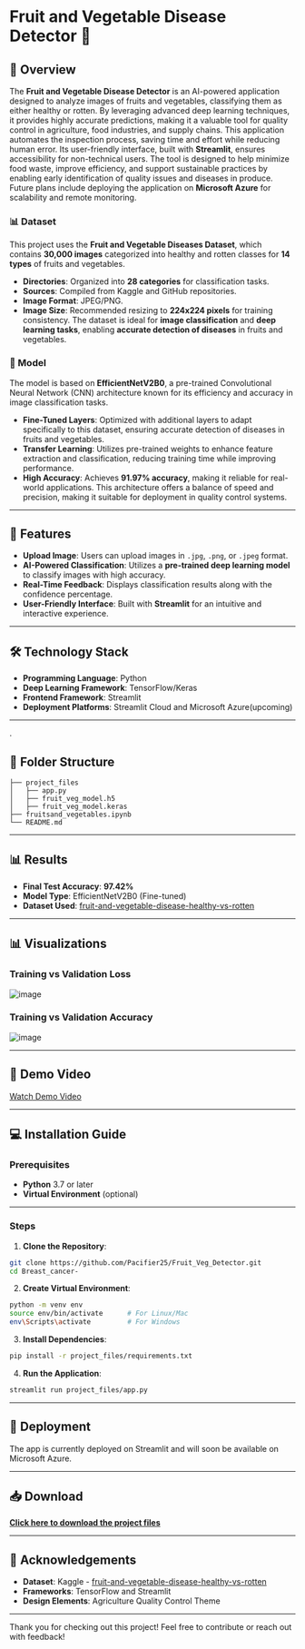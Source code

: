 # Fruit and Vegetable Disease Detector 🍎


## 🌟 Overview

The **Fruit and Vegetable Disease Detector** is an AI-powered application designed to analyze images of fruits and vegetables, classifying them as either healthy or rotten. By leveraging advanced deep learning techniques, it provides highly accurate predictions, making it a valuable tool for quality control in agriculture, food industries, and supply chains. This application automates the inspection process, saving time and effort while reducing human error. Its user-friendly interface, built with **Streamlit**, ensures accessibility for non-technical users. The tool is designed to help minimize food waste, improve efficiency, and support sustainable practices by enabling early identification of quality issues and diseases in produce. Future plans include deploying the application on **Microsoft Azure** for scalability and remote monitoring.


### 📊 Dataset
This project uses the **Fruit and Vegetable Diseases Dataset**, which contains **30,000 images** categorized into healthy and rotten classes for **14 types** of fruits and vegetables.

* **Directories**: Organized into **28 categories** for classification tasks.
* **Sources**: Compiled from Kaggle and GitHub repositories.
* **Image Format**: JPEG/PNG.
* **Image Size**: Recommended resizing to **224x224 pixels** for training consistency.
The dataset is ideal for **image classification** and **deep learning tasks**, enabling **accurate detection of diseases** in fruits and vegetables.


### 🧠 Model
The model is based on **EfficientNetV2B0**, a pre-trained Convolutional Neural Network (CNN) architecture known for its efficiency and accuracy in image classification tasks.

* **Fine-Tuned Layers**: Optimized with additional layers to adapt specifically to this dataset, ensuring accurate detection of diseases in fruits and vegetables.
* **Transfer Learning**: Utilizes pre-trained weights to enhance feature extraction and classification, reducing training time while improving performance.
* **High Accuracy**: Achieves **91.97% accuracy**, making it reliable for real-world applications.
This architecture offers a balance of speed and precision, making it suitable for deployment in quality control systems.

---
  

## 🎯 Features
- **Upload Image**: Users can upload images in `.jpg`, `.png`, or `.jpeg` format.  
- **AI-Powered Classification**: Utilizes a **pre-trained deep learning model** to classify images with high accuracy.  
- **Real-Time Feedback**: Displays classification results along with the confidence percentage.  
- **User-Friendly Interface**: Built with **Streamlit** for an intuitive and interactive experience.  

---

## 🛠️ Technology Stack
- **Programming Language**: Python
- **Deep Learning Framework**: TensorFlow/Keras
- **Frontend Framework**: Streamlit
- **Deployment Platforms**: Streamlit Cloud and Microsoft Azure(upcoming)

  
---

  .
## 📂 Folder Structure
```
├── project_files
│   ├── app.py
│   ├── fruit_veg_model.h5
│   ├── fruit_veg_model.keras
├── fruitsand_vegetables.ipynb
└── README.md
```

---


## 📊 Results
- **Final Test Accuracy**: **97.42%**
- **Model Type**: EfficientNetV2B0 (Fine-tuned)
- **Dataset Used**: [fruit-and-vegetable-disease-healthy-vs-rotten](https://www.kaggle.com/datasets/muhammad0subhan/fruit-and-vegetable-disease-healthy-vs-rotten/data)

  
---


## 📊 Visualizations

### **Training vs Validation Loss**
![image](https://github.com/user-attachments/assets/08578182-a741-4078-8158-cba187a3110e)



### **Training vs Validation Accuracy**
![image](https://github.com/user-attachments/assets/90656aca-07af-4e6c-bf1a-746527f193a6)


---


## 🎥 Demo Video
[Watch Demo Video](https://drive.google.com/file/d/1eHFBsfeB8dZuW-PqG2YTw_TwXrNkvold/view?usp=sharing)


---


## 💻 Installation Guide
### Prerequisites
- **Python** 3.7 or later  
- **Virtual Environment** (optional)

---


### Steps
1. **Clone the Repository**:
```bash
git clone https://github.com/Pacifier25/Fruit_Veg_Detector.git
cd Breast_cancer-
```
2. **Create Virtual Environment**:
```bash
python -m venv env
source env/bin/activate      # For Linux/Mac
env\Scripts\activate         # For Windows
```
3. **Install Dependencies**:
```bash
pip install -r project_files/requirements.txt
```
4. **Run the Application**:
```bash
streamlit run project_files/app.py
```

---

## 🚀 Deployment
The app is currently deployed on Streamlit and will soon be available on Microsoft Azure.

---

## 📥 Download
**[Click here to download the project files](https://github.com/Pacifier25/Fruit-and-vegetable-disease-predictor/archive/refs/heads/main.zip)**


---


## 🙏 Acknowledgements
- **Dataset**: Kaggle - [fruit-and-vegetable-disease-healthy-vs-rotten](https://www.kaggle.com/datasets/muhammad0subhan/fruit-and-vegetable-disease-healthy-vs-rotten/data)  
- **Frameworks**: TensorFlow and Streamlit  
- **Design Elements**:  Agriculture Quality Control Theme
  

---


Thank you for checking out this project! Feel free to contribute or reach out with feedback!
